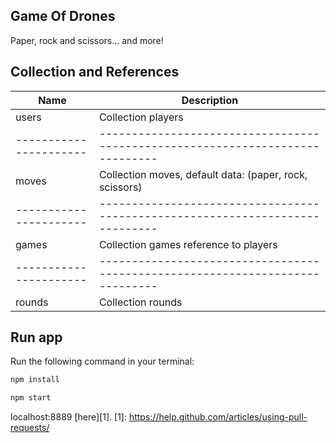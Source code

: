 ## Game Of Drones

Paper, rock and scissors... and more!

## Collection and References

Name                  | Description
----------------------|-----------------------------------------------------------------------------
users                 | Collection players
----------------------|-----------------------------------------------------------------------------
moves                 | Collection moves, default data: (paper, rock, scissors)
----------------------|-----------------------------------------------------------------------------
games                 | Collection games reference to players
----------------------|-----------------------------------------------------------------------------
rounds                | Collection rounds



## Run app

Run the following command in your terminal:

```bash
npm install
```

```bash
npm start
```

localhost:8889 [here][1].
[1]: https://help.github.com/articles/using-pull-requests/
